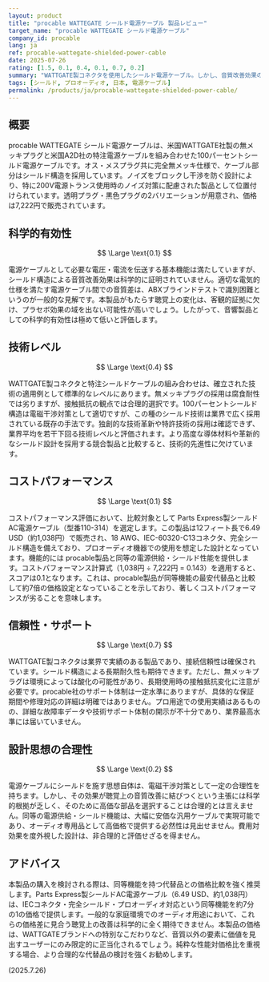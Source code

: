 ```yaml
---
layout: product
title: "procable WATTEGATE シールド電源ケーブル 製品レビュー"
target_name: "procable WATTEGATE シールド電源ケーブル"
company_id: procable
lang: ja
ref: procable-wattegate-shielded-power-cable
date: 2025-07-26
rating: [1.5, 0.1, 0.4, 0.1, 0.7, 0.2]
summary: "WATTGATE製コネクタを使用したシールド電源ケーブル。しかし、音質改善効果の科学的根拠は乏しく、同等機能の製品と比較してコストパフォーマンスに深刻な問題がある。"
tags: [シールド, プロオーディオ, 日本, 電源ケーブル]
permalink: /products/ja/procable-wattegate-shielded-power-cable/
---
```

## 概要

procable WATTEGATE シールド電源ケーブルは、米国WATTGATE社製の無メッキプラグと米国A2D社の特注電源ケーブルを組み合わせた100パーセントシールド電源ケーブルです。オス・メスプラグ共に完全無メッキ仕様で、ケーブル部分はシールド構造を採用しています。ノイズをブロックし干渉を防ぐ設計により、特に200V電源トランス使用時のノイズ対策に配慮された製品として位置付けられています。透明プラグ・黒色プラグの2バリエーションが用意され、価格は7,222円で販売されています。

## 科学的有効性

$$ \Large \text{0.1} $$

電源ケーブルとして必要な電圧・電流を伝送する基本機能は満たしていますが、シールド構造による音質改善効果は科学的に証明されていません。適切な電気的仕様を満たす電源ケーブル間での音質差は、ABXブラインドテストで識別困難というのが一般的な見解です。本製品がもたらす聴覚上の変化は、客観的証拠に欠け、プラセボ効果の域を出ない可能性が高いでしょう。したがって、音響製品としての科学的有効性は極めて低いと評価します。

## 技術レベル

$$ \Large \text{0.4} $$

WATTGATE製コネクタと特注シールドケーブルの組み合わせは、確立された技術の適用例として標準的なレベルにあります。無メッキプラグの採用は腐食耐性では劣りますが、接触抵抗の観点では合理的選択です。100パーセントシールド構造は電磁干渉対策として適切ですが、この種のシールド技術は業界で広く採用されている既存の手法です。独創的な技術革新や特許技術の採用は確認できず、業界平均を若干下回る技術レベルと評価されます。より高度な導体材料や革新的なシールド設計を採用する競合製品と比較すると、技術的先進性に欠けています。

## コストパフォーマンス

$$ \Large \text{0.1} $$

コストパフォーマンス評価において、比較対象として Parts Express製シールドAC電源ケーブル（型番110-314）を選定します。この製品は12フィート長で6.49 USD（約1,038円）で販売され、18 AWG、IEC-60320-C13コネクタ、完全シールド構造を備えており、プロオーディオ機器での使用を想定した設計となっています。機能的には procable製品と同等の電源供給・シールド性能を提供します。コストパフォーマンス計算式（1,038円 ÷ 7,222円 = 0.143）を適用すると、スコアは0.1となります。これは、procable製品が同等機能の最安代替品と比較して約7倍の価格設定となっていることを示しており、著しくコストパフォーマンスが劣ることを意味します。

## 信頼性・サポート

$$ \Large \text{0.7} $$

WATTGATE製コネクタは業界で実績のある製品であり、接続信頼性は確保されています。シールド構造による長期耐久性も期待できます。ただし、無メッキプラグは環境によっては酸化の可能性があり、長期使用時の接触抵抗変化に注意が必要です。procable社のサポート体制は一定水準にありますが、具体的な保証期間や修理対応の詳細は明確ではありません。プロ用途での使用実績はあるものの、詳細な故障率データや技術サポート体制の開示が不十分であり、業界最高水準には届いていません。

## 設計思想の合理性

$$ \Large \text{0.2} $$

電源ケーブルにシールドを施す思想自体は、電磁干渉対策として一定の合理性を持ちます。しかし、その効果が聴覚上の音質改善に結びつくという主張には科学的根拠が乏しく、そのために高価な部品を選択することは合理的とは言えません。同等の電源供給・シールド機能は、大幅に安価な汎用ケーブルで実現可能であり、オーディオ専用品として高価格で提供する必然性は見出せません。費用対効果を度外視した設計は、非合理的と評価せざるを得ません。

## アドバイス

本製品の購入を検討される際は、同等機能を持つ代替品との価格比較を強く推奨します。Parts Express製シールドAC電源ケーブル（6.49 USD、約1,038円）は、IECコネクタ・完全シールド・プロオーディオ対応という同等機能を約7分の1の価格で提供します。一般的な家庭環境でのオーディオ用途において、これらの価格差に見合う聴覚上の改善は科学的に全く期待できません。本製品の価格は、WATTGATEブランドへの特別なこだわりなど、音質以外の要素に価値を見出すユーザーにのみ限定的に正当化されるでしょう。純粋な性能対価格比を重視する場合、より合理的な代替品の検討を強くお勧めします。

(2025.7.26)
